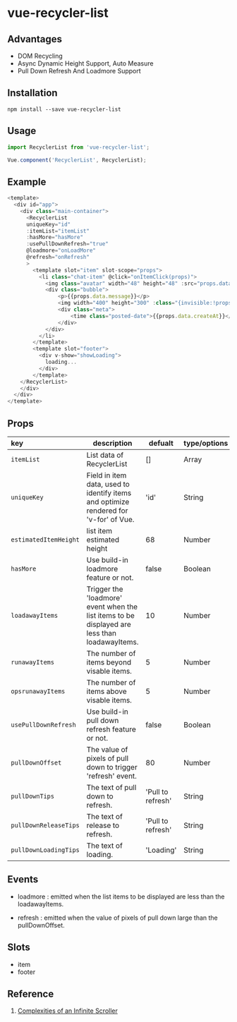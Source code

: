
# vue-recycler-list


## Advantages
- DOM Recycling
- Async Dynamic Height Support, Auto Measure
- Pull Down Refresh And Loadmore Support


## Installation

```
npm install --save vue-recycler-list
```

## Usage

```javascript
import RecyclerList from 'vue-recycler-list';

Vue.component('RecyclerList', RecyclerList);
```

## Example

```javascript
<template>
  <div id="app">
    <div class="main-container">
      <RecyclerList
      uniqueKey="id"
      :itemList="itemList"
      :hasMore="hasMore"
      :usePullDownRefresh="true"
      @loadmore="onLoadMore"
      @refresh="onRefresh"
      >
        <template slot="item" slot-scope="props">
          <li class="chat-item" @click="onItemClick(props)">
            <img class="avatar" width="48" height="48" :src="props.data.avatar">
            <div class="bubble">
                <p>{{props.data.message}}</p>
                <img width="400" height="300" :class="{invisible:!props.data.photo}" :src="props.data.photo">
                <div class="meta">
                    <time class="posted-date">{{props.data.createAt}}</time>
                </div>
            </div>
          </li>
        </template>
        <template slot="footer">
          <div v-show="showLoading">
            loading...
          </div>
        </template>
    </RecyclerList>
    </div>
  </div>
</template>
```
## Props

|key|description|defualt|type/options|
|:---|---|---|---|
|`itemList`|List data of RecyclerList|[]|Array
|`uniqueKey`|Field in item data, used to identify items and optimize rendered for 'v-for' of Vue.|'id'|String|
| `estimatedItemHeight`|list item estimated height|68|Number|
|`hasMore`|Use build-in loadmore feature or not.|false|Boolean|
|`loadawayItems`|Trigger the 'loadmore' event when the list items to be displayed are less than loadawayItems.|10|Number|
|`runawayItems`|The number of items beyond visable items.|5|Number|
|`opsrunawayItems`|The number of items above visable items.|5|Number|
|`usePullDownRefresh`|Use build-in pull down refresh feature or not.|false|Boolean|
|`pullDownOffset`|The value of pixels of pull down to trigger 'refresh' event.|80|Number|
|`pullDownTips`|The text of pull down to refresh.|'Pull to refresh'|String|
|`pullDownReleaseTips`|The text of release to refresh.|'Pull to refresh'|String|
|`pullDownLoadingTips`|The text of loading.|'Loading'|String|

## Events
- loadmore : emitted when the list items to be displayed are less than the loadawayItems.

- refresh : emitted when the value of pixels of pull down large than the pullDownOffset.

## Slots

- item
- footer

## Reference
1. [Complexities of an Infinite Scroller](https://developers.google.com/web/updates/2016/07/infinite-scroller)







